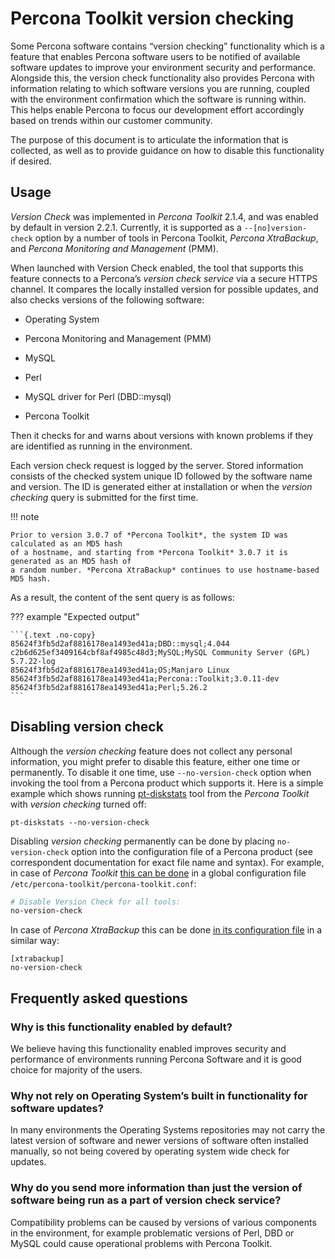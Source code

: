 # Percona Toolkit version checking

Some Percona software contains “version checking” functionality which is a
feature that enables Percona software users to be notified of available software
updates to improve your environment security and performance. Alongside this,
the version check functionality also provides Percona with information relating
to which software versions you are running, coupled with the environment
confirmation which the software is running within. This helps enable Percona to
focus our development effort accordingly based on trends within our customer
community.

The purpose of this document is to articulate the information that is collected,
as well as to provide guidance on how to disable this functionality if desired.

## Usage

*Version Check* was implemented in *Percona Toolkit* 2.1.4, and was enabled by default in
version 2.2.1. Currently, it is supported as a `--[no]version-check` option
by a number of tools in Percona Toolkit, *Percona XtraBackup*, and *Percona Monitoring and Management* (PMM).

When launched with Version Check enabled, the tool that supports this feature
connects to a Percona’s *version check service* via a secure HTTPS channel. It
compares the locally installed version for possible updates, and also checks
versions of the following software:


* Operating System


* Percona Monitoring and Management (PMM)


* MySQL


* Perl


* MySQL driver for Perl (DBD::mysql)


* Percona Toolkit

Then it checks for and warns about versions with known problems if they are
identified as running in the environment.

Each version check request is logged by the server. Stored information consists
of the checked system unique ID followed by the software name and version.  The
ID is generated either at installation or when the *version checking* query is
submitted for the first time.

!!! note
 
    Prior to version 3.0.7 of *Percona Toolkit*, the system ID was calculated as an MD5 hash
    of a hostname, and starting from *Percona Toolkit* 3.0.7 it is generated as an MD5 hash of
    a random number. *Percona XtraBackup* continues to use hostname-based MD5 hash.

As a result, the content of the sent query is as follows:

??? example "Expected output"

    ```{.text .no-copy}
    85624f3fb5d2af8816178ea1493ed41a;DBD::mysql;4.044
    c2b6d625ef3409164cbf8af4985c48d3;MySQL;MySQL Community Server (GPL) 5.7.22-log
    85624f3fb5d2af8816178ea1493ed41a;OS;Manjaro Linux
    85624f3fb5d2af8816178ea1493ed41a;Percona::Toolkit;3.0.11-dev
    85624f3fb5d2af8816178ea1493ed41a;Perl;5.26.2
    ```

## Disabling version check

Although the *version checking* feature does not collect any personal information,
you might prefer to disable this feature, either one time or permanently.  To
disable it one time, use `--no-version-check` option when invoking the tool
from a Percona product which supports it. Here is a simple example which shows
running [pt-diskstats](https://www.percona.com/doc/percona-toolkit/LATEST/pt-diskstats.html) tool
from the *Percona Toolkit* with *version checking* turned off:

```text
pt-diskstats --no-version-check
```

Disabling *version checking* permanently can be done by placing
`no-version-check` option into the configuration file of a Percona product
(see correspondent documentation for exact file name and syntax). For example,
in case of *Percona Toolkit* [this can be done](https://www.percona.com/doc/percona-toolkit/LATEST/configuration_files.html)
in a global configuration file `/etc/percona-toolkit/percona-toolkit.conf`:

```{.bash data-prompt="#"}
# Disable Version Check for all tools:
no-version-check
```

In case of *Percona XtraBackup* this can be done [in its configuration file](configure-xtrabackup.md)
in a similar way:

```text
[xtrabackup]
no-version-check
```

## Frequently asked questions

### Why is this functionality enabled by default?

We believe having this functionality enabled improves security and performance
of environments running Percona Software and it is good choice for majority of
the users.

### Why not rely on Operating System’s built in functionality for software updates?

In many environments the Operating Systems repositories may not carry the latest
version of software and newer versions of software often installed manually, so
not being covered by operating system wide check for updates.

### Why do you send more information than just the version of software being run as a part of version check service?

Compatibility problems can be caused by versions of various components in the
environment, for example problematic versions of Perl, DBD or MySQL could cause
operational problems with Percona Toolkit.


